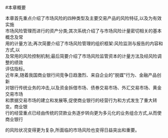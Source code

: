 #本章概要
<p>本章首先重点介绍了市场风险的四种类型及主要交易产品的风险特征,以及为有效实施 <br />
      市场风险管理而进行的资产分类;其次系统介绍了与市场风险计量密切相关的基本概念及常 <br />
      用的计量方法;再次简要介绍了市场风险管理的组织框架:风险监测与报告的内容和方式,以 <br />
      及常用的风险控制机制;最后简要介绍了市场风险监管资本的计量方法及经风险调整的绩效 <br />
      评估指标。 <br />
近年来,随着我国商业银行间竞争日趋激烈、来自企业的&quot;脱媒&quot;行为、金融产品创新 <br />
对银行传统业务的冲击,以及资金拆借市场、债券交易市场、外汇交易市场、黄金交易市场 <br />
和票据交易市场的建立和发展等,促使商业银行的经营行为和方式发生了重大转变。商业银 <br />
行的经营重点已经由传统的贷款业务逐步转向更为多元化的业务组合方式,从而使商业银行</p>
    <p>的风险状况变得更为复杂,所面临的市场风险也变得日益突出和重要。<br />
    </p>